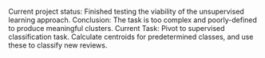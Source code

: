Current project status:
Finished testing the viability of the unsupervised learning approach.
    Conclusion: The task is too complex and poorly-defined to produce meaningful clusters.
Current Task: Pivot to supervised classification task. Calculate centroids for predetermined
classes, and use these to classify new reviews.